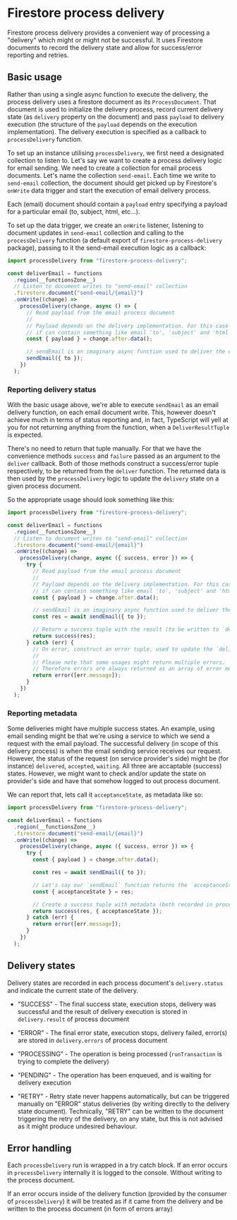 # Firestore process delivery

Firestore process delivery provides a convenient way of processing a "delivery" which might or might not be successful. It uses Firestore documents to record the delivery state and allow for success/error reporting and retries.

## Basic usage

Rather than using a single async function to execute the delivery, the process delivery uses a firestore document as its `ProcessDocument`. That document is used to initialize the delivery process, record current delivery state (as `delivery` property on the document) and pass `payload` to delivery execution (the structure of the `payload` depends on the execution implementation). The delivery execution is specified as a callback to `processDelivery` function.

To set up an instance utilising `processDelivery`, we first need a designated collection to listen to. Let's say we want to create a process delivery logic for email sending. We need to create a collection for email process documents. Let's name the collection `send-email`. Each time we write to `send-email` collection, the document should get picked up by Firestore's `onWrite` data trigger and start the execution of email delivery process.

Each (email) document should contain a `payload` entry specifying a payload for a particular email (to, subject, html, etc...).

To set up the data trigger, we create an `onWrite` listener, listening to document updates in `send-email` collection and calling to the `processDelivery` function (a default export of `firestore-process-delivery` package), passing to it the send-email execution logic as a callback:

```typescript
import processDelivery from "firestore-process-delivery";

const deliverEmail = functions
  .region(__functionsZone__)
  // Listen to document writes to "send-email" collection
  .firestore.document("send-email/{email}")
  .onWrite((change) =>
    processDelivery(change, async () => {
      // Read payload from the email process document
      //
      // Payload depends on the delivery implementation. For this case (email sending)
      // if can contain something like email 'to', 'subject' and 'html' properties
      const { payload } = change.after.data();

      // sendEmail is an imaginary async function used to deliver the email to the recipient
      sendEmail({ to });
    })
  );
```

### Reporting delivery status

With the basic usage above, we're able to execute `sendEmail` as an email delivery function, on each email document write. This, however doesn't achieve much in terms of status reporting and, in fact, TypeScript will yell at you for not returning anything from the function, when a `DeliverResultTuple` is expected.

There's no need to return that tuple manually. For that we have the convenience methods `success` and `failure` passed as an argument to the `deliver` callback. Both of those methods construct a success/error tuple respectively, to be returned from the `deliver` function. The returned data is then used by the `processDelivery` logic to update the `delivery` state on a given process document.

So the appropriate usage should look something like this:

```typescript
import processDelivery from "firestore-process-delivery";

const deliverEmail = functions
  .region(__functionsZone__)
  // Listen to document writes to "send-email" collection
  .firestore.document("send-email/{email}")
  .onWrite((change) =>
    processDelivery(change, async ({ success, error }) => {
      try {
        // Read payload from the email process document
        //
        // Payload depends on the delivery implementation. For this case (email sending)
        // if can contain something like email 'to', 'subject' and 'html' properties
        const { payload } = change.after.data();

        // sendEmail is an imaginary async function used to deliver the email to the recipient
        const res = await sendEmail({ to });

        // Return a success tuple with the result (to be written to `delivery` state in the process document)
        return success(res);
      } catch (err) {
        // On error, construct an error tuple, used to update the `delivery` state accordingly
        //
        // Please note that some usages might return multiple errors.
        // Therefore errors are always returned as an array of error message strings
        return error([err.message]);
      }
    })
  );
```

### Reporting metadata

Some deliveries might have multiple success states. An example, using email sending might be that we're using a service to which we send a request with the email payload. The successful delivery (in scope of this delivery process) is when the email sending service receives our request. However, the status of the request (on service provider's side) might be (for instance) `delivered`, `accepted`, `waiting`. All three are accaptable (success) states. However, we might want to check and/or update the state on provider's side and have that somehow logged to out process document.

We can report that, lets call it `acceptanceState`, as metadata like so:

```typescript
import processDelivery from "firestore-process-delivery";

const deliverEmail = functions
  .region(__functionsZone__)
  .firestore.document("send-email/{email}")
  .onWrite((change) =>
    processDelivery(change, async ({ success, error }) => {
      try {
        const { payload } = change.after.data();

        const res = await sendEmail({ to });

        // Let's say our `sendEmail` function returns the `acceptanceState` among other things
        const { acceptanceState } = res;

        // Create a success tuple with metadata (both recorded in process document)
        return success(res, { acceptanceState });
      } catch (err) {
        return error([err.message]);
      }
    })
  );
```

## Delivery states

Delivery states are recorded in each process document's `delivery.status` and indicate the current state of the delivery.

- "SUCCESS" - The final success state, execution stops, delivery was successful and the result of delivery execution is stored in `delivery.result` of process document

- "ERROR" - The final error state, execution stops, delivery failed, error(s) are stored in `delivery.errors` of process document

- "PROCESSING" - The operation is being processed (`runTransaction` is trying to complete the delivery)

- "PENDING" - The operation has been enqueued, and is waiting for delivery execution

- "RETRY" - Retry state never happens automatically, but can be triggered manually on "ERROR" status deliveries (by writing directly to the delivery state document). Technically, "RETRY" can be written to the document triggering the retry of the delivery, on any state, but this is not advised as it might produce undesired behaviour.

## Error handling

Each `processDelivery` run is wrapped in a try catch block. If an error occurs in `processDelivery` internally it is logged to the console. Without writing to the process document.

If an error occurs inside of the delivery function (provided by the consumer of `processDelivery`) it will be treated as if it came from the delivery and be written to the process document (in form of errors array)
